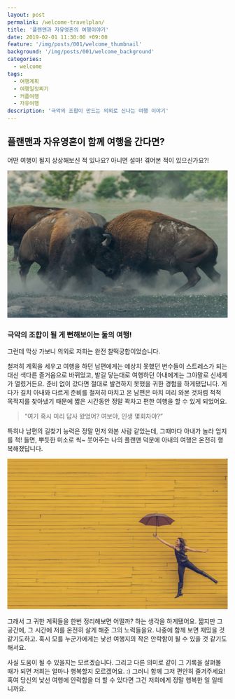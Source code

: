```yaml
---
layout: post
permalink: /welcome-travelplan/
title: '플랜맨과 자유영혼의 여행이야기'
date: 2019-02-01 11:30:00 +09:00
feature: '/img/posts/001/welcome_thumbnail'
background: '/img/posts/001/welcome_background'
categories:
  - welcome
tags:
  - 여행계획
  - 여행일정짜기
  - 커플여행
  - 자유여행
description: '극악의 조합이 만드는 의외로 신나는 여행 이야기'
---
```


## 플랜맨과 자유영혼이 함께 여행을 간다면?

어떤 여행이 될지 상상해보신 적 있나요? 아니면 설마! 겪어본 적이 있으신가요?!



![극악의조합](/img/posts/001/01.jpg)

### 극악의 조합이 될 게 뻔해보이는 둘의 여행!

그런데 막상 가보니 의외로 저희는 완전 찰떡궁합이었습니다.

철저히 계획을 세우고 여행을 하던 남편에게는 예상치 못했던 변수들이 스트레스가 되는 대신 색다른 즐거움으로 바뀌었고, 발길 닿는대로 여행하던 아내에게는 그야말로 신세계가 열렸거든요. 준비 없이 갔다면 절대로 발견하지 못했을 귀한 경험을 하게됐답니다. 게다가 길치 아내와 다르게 준비를 철저히 마치고 온 남편은 마치 미리 와본 것처럼 척척 목적지를 찾아냈기 때문에 짧은 시간동안 정말 꽉차고 편한 여행을 할 수 있게 되었어요.

> “여기 혹시 미리 답사 왔었어? 여보야, 인생 몇회차야?”

특히나 남편의 길찾기 능력은 정말 먼저 와본 사람 같았는데, 그때마다 아내가 놀라 엄지를 척! 들면, 뿌듯한 미소로 씩~ 웃어주는 나의 플랜맨 덕분에 아내의 여행은 온전히 행복해졌답니다.

![행복한여행](/img/posts/001/03.jpg)

그래서 그 귀한 계획들을 한번 정리해보면 어떨까? 하는 생각을 하게됐어요. 짧지만 그 공간에, 그 시간에 저를 온전히 살게 해준 그의 노력들을요. 나중에 함께 보면 재밌을 것 같기도하고. 혹시 모를 누군가에게는 낯선 여행지의 작은 안락함이 될 수 있을 것 같기도 해서요.



사실 도움이 될 수 있을지는 모르겠습니다. 그리고 다른 의미로 같이 그 기록을 살펴볼 때가 되면 저희는 얼마나 행복할지 모르겠어요. :) 그러니 함께 그저 편안히 즐겨주세요! 혹여 당신의 낯선 여행에 안락함을 더 할 수 있다면 그건 저희에게 정말 행복한 일 일테니까요.